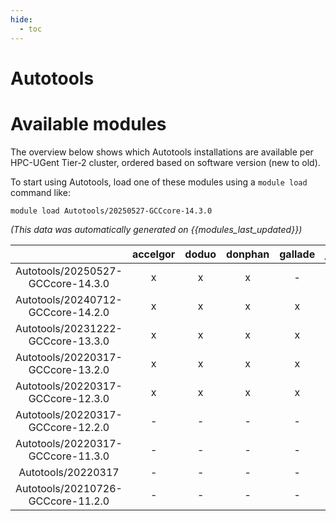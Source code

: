 ```yaml
---
hide:
  - toc
---
```


Autotools
=========

# Available modules


The overview below shows which Autotools installations are available per HPC-UGent Tier-2 cluster, ordered based on software version (new to old).

To start using Autotools, load one of these modules using a `module load` command like:

```shell
module load Autotools/20250527-GCCcore-14.3.0
```

*(This data was automatically generated on {{modules_last_updated}})*

| |accelgor|doduo|donphan|gallade|joltik|litleo|shinx|
| :---: | :---: | :---: | :---: | :---: | :---: | :---: | :---: |
|Autotools/20250527-GCCcore-14.3.0|x|x|x|-|x|x|x|
|Autotools/20240712-GCCcore-14.2.0|x|x|x|x|x|x|x|
|Autotools/20231222-GCCcore-13.3.0|x|x|x|x|x|x|x|
|Autotools/20220317-GCCcore-13.2.0|x|x|x|x|x|x|x|
|Autotools/20220317-GCCcore-12.3.0|x|x|x|x|x|x|x|
|Autotools/20220317-GCCcore-12.2.0|-|-|-|-|-|x|x|
|Autotools/20220317-GCCcore-11.3.0|-|-|-|-|-|x|x|
|Autotools/20220317|-|-|-|-|-|x|x|
|Autotools/20210726-GCCcore-11.2.0|-|-|-|-|-|x|x|
